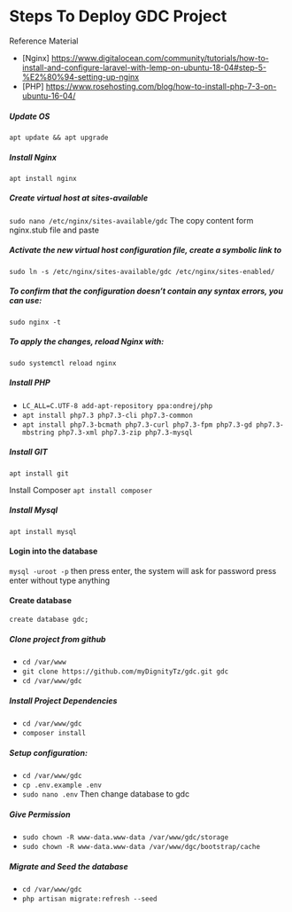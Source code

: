 # Steps To Deploy GDC Project

Reference Material
- [Nginx] https://www.digitalocean.com/community/tutorials/how-to-install-and-configure-laravel-with-lemp-on-ubuntu-18-04#step-5-%E2%80%94-setting-up-nginx
- [PHP] https://www.rosehosting.com/blog/how-to-install-php-7-3-on-ubuntu-16-04/

##### Update OS
`apt update && apt upgrade`

##### Install Nginx
`apt install nginx`

##### Create virtual host at sites-available
`sudo nano /etc/nginx/sites-available/gdc` The copy content form nginx.stub file and paste

##### Activate the new virtual host configuration file, create a symbolic link to 
`sudo ln -s /etc/nginx/sites-available/gdc /etc/nginx/sites-enabled/`

##### To confirm that the configuration doesn’t contain any syntax errors, you can use:
`sudo nginx -t`

##### To apply the changes, reload Nginx with:
`sudo systemctl reload nginx`

##### Install PHP
- `LC_ALL=C.UTF-8 add-apt-repository ppa:ondrej/php`
- `apt install php7.3 php7.3-cli php7.3-common`
- `apt install php7.3-bcmath php7.3-curl php7.3-fpm php7.3-gd php7.3-mbstring php7.3-xml php7.3-zip php7.3-mysql`

##### Install GIT
`apt install git`

Install Composer
`apt install composer`

##### Install Mysql
`apt install mysql`

#### Login into the database
`mysql -uroot -p` then press enter, the system will ask for password press enter without type anything

#### Create database
`create database gdc;`

##### Clone project from github
- `cd /var/www`
- `git clone https://github.com/myDignityTz/gdc.git gdc`
- `cd /var/www/gdc`

##### Install Project Dependencies
- `cd /var/www/gdc`
- `composer install`

##### Setup configuration:
- `cd /var/www/gdc`
- `cp .env.example .env`
- `sudo nano .env` Then change database to gdc

##### Give Permission
- `sudo chown -R www-data.www-data /var/www/gdc/storage`
- `sudo chown -R www-data.www-data /var/www/dgc/bootstrap/cache`

##### Migrate and Seed the database
- `cd /var/www/gdc`
- `php artisan migrate:refresh --seed`
